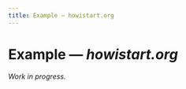 ```yaml
---
title: Example — howistart.org
---
```



Example — _howistart.org_
=========================

_Work in progress._
